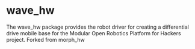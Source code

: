 # wave_hw
The wave_hw package provides the robot driver for creating a differential drive mobile base for the Modular Open Robotics Platform for Hackers project. Forked from morph_hw 
